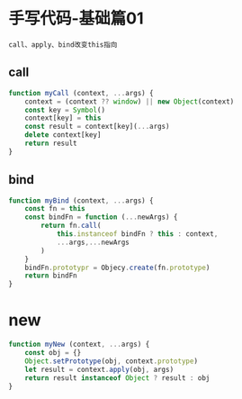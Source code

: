 # 手写代码-基础篇01



`call、apply、bind改变this指向`

## call

```javascript
function myCall (context, ...args) {
    context = (context ?? window) || new Object(context)
    const key = Symbol()
    context[key] = this
    const result = context[key](...args)
    delete context[key]
    return result
}
```



## bind

```javascript
function myBind (context, ...args) {
    const fn = this
    const bindFn = function (...newArgs) {
        return fn.call(
        	this.instanceof bindFn ? this : context,
            ...args,...newArgs
        )
    }
    bindFn.prototypr = Objecy.create(fn.prototype)
    return bindFn
}
```



# new

```javascript
function myNew (context, ...args) {
    const obj = {}
    Object.setPrototype(obj, context.prototype)
    let result = context.apply(obj, args)
    return result instanceof Object ? result : obj
}
```

